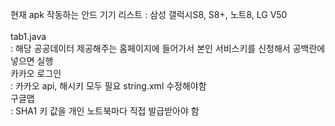 현재 apk 작동하는 안드 기기 리스트
: 삼성 갤럭시S8, S8+, 노트8, LG V50 
<br><br>
tab1.java <br>
: 해당 공공데이터 제공해주는 홈페이지에 들어가서 본인 서비스키를 신청해서 공백란에 넣으면 실행<br>
카카오 로그인<br>
: 카카오 api, 해시키 모두 필요 string.xml 수정해야함<br>
구글맵<br>
: SHA1 키 값을 개인 노트북마다 직접 발급받아야 함


